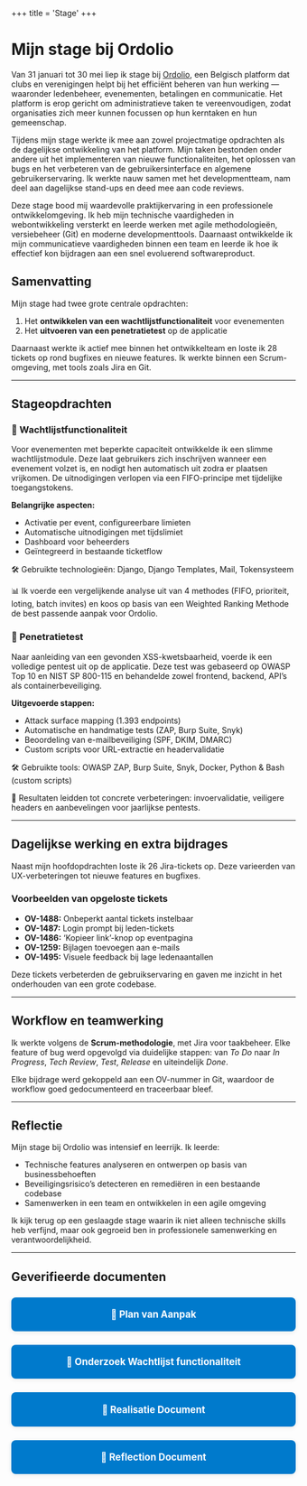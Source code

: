 +++
title = 'Stage'
+++

# Mijn stage bij Ordolio
Van 31 januari tot 30 mei liep ik stage bij [Ordolio](https://ordolio.com), een Belgisch platform dat clubs en verenigingen helpt bij het efficiënt beheren van hun werking — waaronder ledenbeheer, evenementen, betalingen en communicatie. Het platform is erop gericht om administratieve taken te vereenvoudigen, zodat organisaties zich meer kunnen focussen op hun kerntaken en hun gemeenschap.

Tijdens mijn stage werkte ik mee aan zowel projectmatige opdrachten als de dagelijkse ontwikkeling van het platform. Mijn taken bestonden onder andere uit het implementeren van nieuwe functionaliteiten, het oplossen van bugs en het verbeteren van de gebruikersinterface en algemene gebruikerservaring. Ik werkte nauw samen met het developmentteam, nam deel aan dagelijkse stand-ups en deed mee aan code reviews.

Deze stage bood mij waardevolle praktijkervaring in een professionele ontwikkelomgeving. Ik heb mijn technische vaardigheden in webontwikkeling versterkt en leerde werken met agile methodologieën, versiebeheer (Git) en moderne developmenttools. Daarnaast ontwikkelde ik mijn communicatieve vaardigheden binnen een team en leerde ik hoe ik effectief kon bijdragen aan een snel evoluerend softwareproduct.

## Samenvatting

Mijn stage had twee grote centrale opdrachten:
1. Het **ontwikkelen van een wachtlijstfunctionaliteit** voor evenementen
2. Het **uitvoeren van een penetratietest** op de applicatie

Daarnaast werkte ik actief mee binnen het ontwikkelteam en loste ik 28 tickets op rond bugfixes en nieuwe features. Ik werkte binnen een Scrum-omgeving, met tools zoals Jira en Git.

---

## Stageopdrachten

### 🧾 Wachtlijstfunctionaliteit

Voor evenementen met beperkte capaciteit ontwikkelde ik een slimme wachtlijstmodule. Deze laat gebruikers zich inschrijven wanneer een evenement volzet is, en nodigt hen automatisch uit zodra er plaatsen vrijkomen. De uitnodigingen verlopen via een FIFO-principe met tijdelijke toegangstokens.

**Belangrijke aspecten:**
- Activatie per event, configureerbare limieten
- Automatische uitnodigingen met tijdslimiet
- Dashboard voor beheerders
- Geïntegreerd in bestaande ticketflow

🛠 Gebruikte technologieën: Django, Django Templates, Mail, Tokensysteem

📊 Ik voerde een vergelijkende analyse uit van 4 methodes (FIFO, prioriteit, loting, batch invites) en koos op basis van een Weighted Ranking Methode de best passende aanpak voor Ordolio.

### 🔐 Penetratietest

Naar aanleiding van een gevonden XSS-kwetsbaarheid, voerde ik een volledige pentest uit op de applicatie. Deze test was gebaseerd op OWASP Top 10 en NIST SP 800-115 en behandelde zowel frontend, backend, API’s als containerbeveiliging.

**Uitgevoerde stappen:**
- Attack surface mapping (1.393 endpoints)
- Automatische en handmatige tests (ZAP, Burp Suite, Snyk)
- Beoordeling van e-mailbeveiliging (SPF, DKIM, DMARC)
- Custom scripts voor URL-extractie en headervalidatie

🛠 Gebruikte tools: OWASP ZAP, Burp Suite, Snyk, Docker, Python & Bash (custom scripts)

📌 Resultaten leidden tot concrete verbeteringen: invoervalidatie, veiligere headers en aanbevelingen voor jaarlijkse pentests.

---

## Dagelijkse werking en extra bijdrages

Naast mijn hoofdopdrachten loste ik 26 Jira-tickets op. Deze varieerden van UX-verbeteringen tot nieuwe features en bugfixes.

###  Voorbeelden van opgeloste tickets
- **OV-1488:** Onbeperkt aantal tickets instelbaar
- **OV-1487:** Login prompt bij leden-tickets
- **OV-1486:** ‘Kopieer link’-knop op eventpagina
- **OV-1259:** Bijlagen toevoegen aan e-mails
- **OV-1495:** Visuele feedback bij lage ledenaantallen

 Deze tickets verbeterden de gebruikservaring en gaven me inzicht in het onderhouden van een grote codebase.

---

## Workflow en teamwerking

Ik werkte volgens de **Scrum-methodologie**, met Jira voor taakbeheer. Elke feature of bug werd opgevolgd via duidelijke stappen: van *To Do* naar *In Progress*, *Tech Review*, *Test*, *Release* en uiteindelijk *Done*.

Elke bijdrage werd gekoppeld aan een OV-nummer in Git, waardoor de workflow goed gedocumenteerd en traceerbaar bleef.

---

## Reflectie

Mijn stage bij Ordolio was intensief en leerrijk. Ik leerde:
- Technische features analyseren en ontwerpen op basis van businessbehoeften
- Beveiligingsrisico’s detecteren en remediëren in een bestaande codebase
- Samenwerken in een team en ontwikkelen in een agile omgeving

Ik kijk terug op een geslaagde stage waarin ik niet alleen technische skills heb verfijnd, maar ook gegroeid ben in professionele samenwerking en verantwoordelijkheid.

---

## Geverifieerde documenten

<div style="display: flex; flex-wrap: wrap; gap: 1.5rem; margin-top: 1.5rem;">
  <a href="/files/PVA.pdf" download style="flex: 1 1 55%; text-align: center; background: #007acc; color: #fff; padding: 1.2em 0; border-radius: 8px; font-size: 1.2em; text-decoration: none; font-weight: bold; box-shadow: 0 2px 8px rgba(0,0,0,0.08); transition: background 0.2s;">
    📄 Plan van Aanpak
  </a>
  <a href="/files/Onderzoek.pdf" download style="flex: 1 1 55%; text-align: center; background: #007acc; color: #fff; padding: 1.2em 0; border-radius: 8px; font-size: 1.2em; text-decoration: none; font-weight: bold; box-shadow: 0 2px 8px rgba(0,0,0,0.08); transition: background 0.2s;">
    📄 Onderzoek Wachtlijst functionaliteit
  </a>
  <a href="/files/Realisatiedocument__Jonas_Quintiens.pdf" download style="flex: 1 1 55%; text-align: center; background: #007acc; color: #fff; padding: 1.2em 0; border-radius: 8px; font-size: 1.2em; text-decoration: none; font-weight: bold; box-shadow: 0 2px 8px rgba(0,0,0,0.08); transition: background 0.2s;">
    📄 Realisatie Document
  </a>
  <a href="/files/Reflectie_Jonas_Quintiens.pdf" download style="flex: 1 1 55%; text-align: center; background: #007acc; color: #fff; padding: 1.2em 0; border-radius: 8px; font-size: 1.2em; text-decoration: none; font-weight: bold; box-shadow: 0 2px 8px rgba(0,0,0,0.08); transition: background 0.2s;">
    📄 Reflection Document
  </a>
</div>
